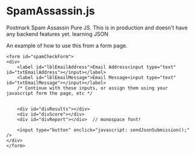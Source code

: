 SpamAssassin.js
===============

Postmark Spam Assassin Pure JS.  This is in production and doesn't have any backend features yet.  learning JSON


An example of how to use this from a form page.  


    <form id="spamCheckForm">
    <div>
        <label id="lblEmailAddress">Email Address<input type="text" id="txtEmailAddress"></input></label>
        <label id="lblEmailMessage">Email Message<input type="text" id="txtEmailMessage"></input></label>
        /* Continue with these inputs, or assign them using your javascript form the page, etc */
        

        <div id="divResults"></div>
        <div id="divScore"></div>
        <div id="divReport"></div>  // monospace font!

        <input type="button" onclick="javascript: sendJsonSubmission();" />
    </div>
    </form>
